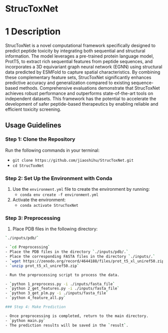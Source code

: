 # StrucToxNet

# 1 Description

StrucToxNet is a novel computational framework specifically designed to predict peptide toxicity by integrating both sequential and structural information. The model leverages a pre-trained protein language model, ProtT5, to extract rich sequential features from peptide sequences, and incorporates a 3D equivariant graph neural network (EGNN) using structural data predicted by ESMFold to capture spatial characteristics. By combining these complementary feature sets, StrucToxNet significantly enhances predictive accuracy and generalization compared to existing sequence-based methods. Comprehensive evaluations demonstrate that StrucToxNet achieves robust performance and outperforms state-of-the-art tools on independent datasets. This framework has the potential to accelerate the development of safer peptide-based therapeutics by enabling reliable and efficient toxicity screening.


## Usage Guidelines

### Step 1: Clone the Repository

Run the following commands in your terminal:
- `git clone https://github.com/jiaoshihu/StrucToxNet.git`
- `cd StrucToxNet`

### Step 2: Set Up the Environment with Conda

1. Use the `environment.yml` file to create the environment by running:
   - `conda env create -f environment.yml`
2. Activate the environment:
   - `conda activate StrucToxNet`

### Step 3: Preprocessing

1. Place PDB files in the following directory:
```bash
`./inputs/pdb/`

- `cd Preprocessing`
- Place the PDB files in the directory `./inputs/pdb/.`
- Place the corresponding FASTA files in the directory `./inputs/.`
- `wget https://zenodo.org/record/4644188/files/prot_t5_xl_uniref50.zip`
- `unzip prot_t5_xl_uniref50.zip`

- Run the preprocessing script to process the data.

- `python 1_preprocess.py -i ./inputs/fasta_file`
- `python 2_get_features.py -i ./inputs/fasta_file`
- `python 3_get_plm.py -i ./inputs/fasta_file`
- `python 4_feature_all.py`

### Step 4: Make Prediction

- Once preprocessing is completed, return to the main directory.
- `python main.py`
- The prediction results will be saved in the `result`.
